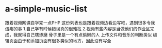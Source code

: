 # a-simple-music-list
跟着视频网课自学完一点PHP
这份列表也是跟着视频边看边写吧，遇到很多令我蛋疼的事
1.自己学有时候错误真的很难找
2.视频有些内容是当做他们的作业区完成，我就得自己瞎琢磨
骨子里是一个有点偷懒的人
上传文件和音乐的判断类似
编辑页面由于和添加页面有很多类似的地方，因此没有写全
